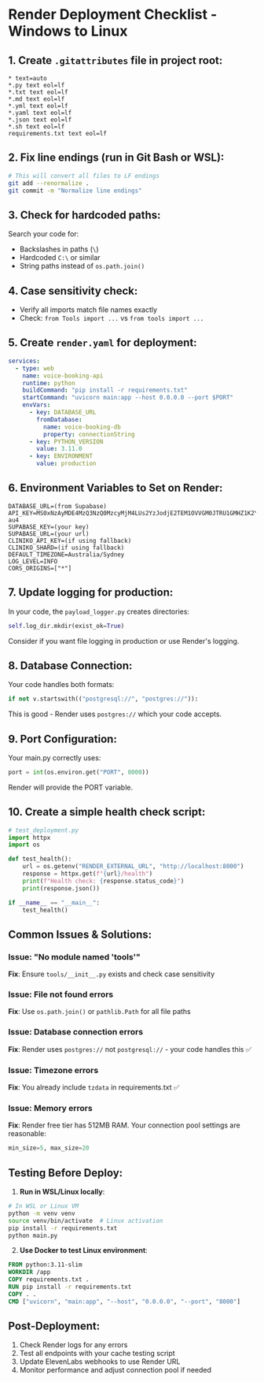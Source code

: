 # Render Deployment Checklist - Windows to Linux

## 1. Create `.gitattributes` file in project root:
```gitattributes
* text=auto
*.py text eol=lf
*.txt text eol=lf
*.md text eol=lf
*.yml text eol=lf
*.yaml text eol=lf
*.json text eol=lf
*.sh text eol=lf
requirements.txt text eol=lf
```

## 2. Fix line endings (run in Git Bash or WSL):
```bash
# This will convert all files to LF endings
git add --renormalize .
git commit -m "Normalize line endings"
```

## 3. Check for hardcoded paths:
Search your code for:
- Backslashes in paths (`\`)
- Hardcoded `C:\` or similar
- String paths instead of `os.path.join()`

## 4. Case sensitivity check:
- Verify all imports match file names exactly
- Check: `from Tools import ...` vs `from tools import ...`

## 5. Create `render.yaml` for deployment:
```yaml
services:
  - type: web
    name: voice-booking-api
    runtime: python
    buildCommand: "pip install -r requirements.txt"
    startCommand: "uvicorn main:app --host 0.0.0.0 --port $PORT"
    envVars:
      - key: DATABASE_URL
        fromDatabase:
          name: voice-booking-db
          property: connectionString
      - key: PYTHON_VERSION
        value: 3.11.0
      - key: ENVIRONMENT
        value: production
```

## 6. Environment Variables to Set on Render:
```
DATABASE_URL=(from Supabase)
API_KEY=MS0xNzAyMDE4MzQ3NzQ0MzcyMjM4LUs2YzJodjE2TEM1OVVGM0JTRU1GMHZ1K2Y5V0VmRHNH-au4
SUPABASE_KEY=(your key)
SUPABASE_URL=(your url)
CLINIKO_API_KEY=(if using fallback)
CLINIKO_SHARD=(if using fallback)
DEFAULT_TIMEZONE=Australia/Sydney
LOG_LEVEL=INFO
CORS_ORIGINS=["*"]
```

## 7. Update logging for production:
In your code, the `payload_logger.py` creates directories:
```python
self.log_dir.mkdir(exist_ok=True)
```

Consider if you want file logging in production or use Render's logging.

## 8. Database Connection:
Your code handles both formats:
```python
if not v.startswith(("postgresql://", "postgres://")):
```
This is good - Render uses `postgres://` which your code accepts.

## 9. Port Configuration:
Your main.py correctly uses:
```python
port = int(os.environ.get("PORT", 8000))
```
Render will provide the PORT variable.

## 10. Create a simple health check script:
```python
# test_deployment.py
import httpx
import os

def test_health():
    url = os.getenv("RENDER_EXTERNAL_URL", "http://localhost:8000")
    response = httpx.get(f"{url}/health")
    print(f"Health check: {response.status_code}")
    print(response.json())

if __name__ == "__main__":
    test_health()
```

## Common Issues & Solutions:

### Issue: "No module named 'tools'"
**Fix**: Ensure `tools/__init__.py` exists and check case sensitivity

### Issue: File not found errors
**Fix**: Use `os.path.join()` or `pathlib.Path` for all file paths

### Issue: Database connection errors
**Fix**: Render uses `postgres://` not `postgresql://` - your code handles this ✅

### Issue: Timezone errors
**Fix**: You already include `tzdata` in requirements.txt ✅

### Issue: Memory errors
**Fix**: Render free tier has 512MB RAM. Your connection pool settings are reasonable:
```python
min_size=5, max_size=20
```

## Testing Before Deploy:

1. **Run in WSL/Linux locally**:
```bash
# In WSL or Linux VM
python -m venv venv
source venv/bin/activate  # Linux activation
pip install -r requirements.txt
python main.py
```

2. **Use Docker to test Linux environment**:
```dockerfile
FROM python:3.11-slim
WORKDIR /app
COPY requirements.txt .
RUN pip install -r requirements.txt
COPY . .
CMD ["uvicorn", "main:app", "--host", "0.0.0.0", "--port", "8000"]
```

## Post-Deployment:

1. Check Render logs for any errors
2. Test all endpoints with your cache testing script
3. Update ElevenLabs webhooks to use Render URL
4. Monitor performance and adjust connection pool if needed